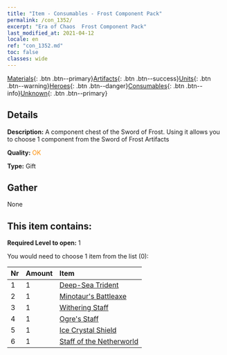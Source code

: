 ```yaml
---
title: "Item - Consumables - Frost Component Pack"
permalink: /con_1352/
excerpt: "Era of Chaos  Frost Component Pack"
last_modified_at: 2021-04-12
locale: en
ref: "con_1352.md"
toc: false
classes: wide
---
```

 [Materials](/){: .btn .btn--primary}[Artifacts](/Artifacts/){: .btn .btn--success}[Units](/Units/){: .btn .btn--warning}[Heroes](/Heroes/){: .btn .btn--danger}[Consumables](/Consumables/){: .btn .btn--info}[Unknown](/Unknown/){: .btn .btn--primary}

## Details
 **Description:** A component chest of the Sword of Frost. Using it allows you to choose 1 component from the Sword of Frost Artifacts

 **Quality:** <span style="color: #FF8C00">OK</span>

 **Type:** Gift

## Gather

  None

## This item contains:

 **Required Level to open:** 1

 You would need to choose 1 item from the list (0):

  | Nr | Amount |     Item    |
  |:---|:-------|:------------|
  | 1 | 1 | [Deep-Sea Trident](/Items/art_160/) | 
  | 2 | 1 | [Minotaur's Battleaxe](/Items/art_161/) | 
  | 3 | 1 | [Withering Staff](/Items/art_162/) | 
  | 4 | 1 | [Ogre's Staff](/Items/art_163/) | 
  | 5 | 1 | [Ice Crystal Shield](/Items/art_164/) | 
  | 6 | 1 | [Staff of the Netherworld](/Items/art_165/) | 
